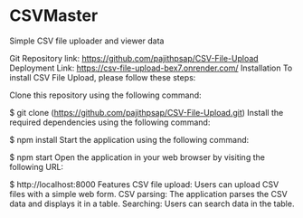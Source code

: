 # CSVMaster
Simple CSV file uploader and viewer data


Git Repository link: https://github.com/pajithpsap/CSV-File-Upload 
Deployment Link: https://csv-file-upload-bex7.onrender.com/
Installation
To install CSV File Upload, please follow these steps:

Clone this repository using the following command:

$ git clone (https://github.com/pajithpsap/CSV-File-Upload.git)
Install the required dependencies using the following command:

$ npm install 
Start the application using the following command:

$ npm start 
Open the application in your web browser by visiting the following URL:

$ http://localhost:8000 
Features
CSV file upload: Users can upload CSV files with a simple web form.
CSV parsing: The application parses the CSV data and displays it in a table.
Searching: Users can search data in the table.
